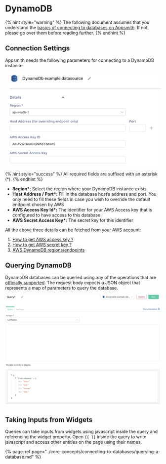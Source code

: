 # DynamoDB

{% hint style="warning" %}
The following document assumes that you understand the [basics of connecting to databases on Appsmith](../core-concepts/connecting-to-databases/). If not, please go over them before reading further.
{% endhint %}

## Connection Settings

Appsmith needs the following parameters for connecting to a DynamoDB instance:

![Click to expand](../.gitbook/assets/dynamodb-datasource-form.png)

{% hint style="success" %}
All required fields are suffixed with an asterisk \(\*\).
{% endhint %}

* **Region\*:** Select the region where your DynamoDB instance exists
* **Host Address / Port\*:** Fill in the database host’s address and port. You only need to fill these fields in case you wish to override the default endpoint chosen by AWS
* **AWS Access Key Id\*:** The identifier for your AWS Access key that is configured to have access to this database
* **AWS Secret Access Key\*:** The secret key for this identifier 

All the above three details can be fetched from your AWS account:
1. [How to get AWS access key ?](https://aws.amazon.com/premiumsupport/knowledge-center/create-access-key/)
2. [How to get AWS secret key ?](https://aws.amazon.com/blogs/security/wheres-my-secret-access-key/#:~:text=Secret%20access%20keys%20are%E2%80%94as,key%20after%20its%20initial%20creation.)
3. [AWS DynamoDB regions/endpoints](https://docs.aws.amazon.com/general/latest/gr/rande.html)

## Querying DynamoDB

DynamoDB databases can be queried using any of the operations that are [officially supported](https://docs.aws.amazon.com/amazondynamodb/latest/APIReference/API_Operations_Amazon_DynamoDB.html). The request body expects a JSON object that represents a map of parameters to query the database.

![Click to expand](../.gitbook/assets/dynamodb-query1.png)

## Taking Inputs from Widgets

Queries can take inputs from widgets using javascript inside the query and referencing the widget property. Open `{{ }}` inside the query to write javascript and access other entities on the page using their names.


{% page-ref page="../core-concepts/connecting-to-databases/querying-a-database.md" %}

